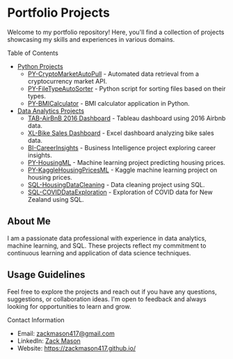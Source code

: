 # Portfolio Projects

Welcome to my portfolio repository! Here, you'll find a collection of projects showcasing my skills and experiences in various domains.

Table of Contents
- [Python Projects](./Python)
  - [PY-CryptoMarketAutoPull](https://github.com/ZackMason417/Portfolio-Projects-/blob/main/Python/CryptoMarketAutoPull) - Automated data retrieval from a cryptocurrency market API.
  - [PY-FileTypeAutoSorter](https://github.com/ZackMason417/Portfolio-Projects-/blob/main/Python/FileTypeAutoSorter) - Python script for sorting files based on their types.
  - [PY-BMICalculator](https://github.com/ZackMason417/Portfolio-Projects-/blob/main/Python/BMI-Calculator) - BMI calculator application in Python.
- [Data Analytics Projects](./Data-Analytics)
  - [TAB-AirBnB 2016 Dashboard](https://github.com/ZackMason417/Portfolio-Projects-/blob/main/Data-Analytics/Dashboards/Airbnb2016Dashboard) - Tableau dashboard using 2016 Airbnb data.
  - [XL-Bike Sales Dashboard](https://github.com/ZackMason417/Portfolio-Projects-/blob/main/Data-Analytics/Dashboards/BikeRentAnalysisDashboard) - Excel dashboard analyzing bike sales data.
  - [BI-CareerInsights](https://github.com/ZackMason417/Portfolio-Projects-/blob/main/Data-Analytics/Dashboards/CareerInsightsBI) - Business Intelligence project exploring career insights.
  - [PY-HousingML](https://github.com/ZackMason417/Portfolio-Projects-/blob/main/Data-Analytics/Machine-Learning/HousingPricePredictionML) - Machine learning project predicting housing prices.
  - [PY-KaggleHousingPricesML](https://github.com/ZackMason417/Portfolio-Projects-/blob/main/Data-Analytics/Machine-Learning/KaggleHousingPricesML) - Kaggle machine learning project on housing prices.
  - [SQL-HousingDataCleaning](https://github.com/ZackMason417/Portfolio-Projects-/blob/main/Data-Analytics/SQL/HousingDataCleaningSQL) - Data cleaning project using SQL.
  - [SQL-COVIDDataExploration](https://github.com/ZackMason417/Portfolio-Projects-/blob/main/Data-Analytics/SQL/NZCovidDataExplorationSQL) - Exploration of COVID data for New Zealand using SQL.


## About Me

I am a passionate data professional with experience in data analytics, machine learning, and SQL. These projects reflect my commitment to continuous learning and application of data science techniques.

## Usage Guidelines

Feel free to explore the projects and reach out if you have any questions, suggestions, or collaboration ideas. I'm open to feedback and always looking for opportunities to learn and grow.

Contact Information
- Email: zackmason417@gmail.com
- LinkedIn: [Zack Mason](https://www.linkedin.com/in/zack-mason-8a901828b/)
- Website: https://zackmason417.github.io/
